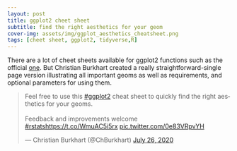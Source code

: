 ```yaml
---
layout: post
title: ggplot2 cheet sheet
subtitle: find the right aesthetics for your geom
cover-img: assets/img/ggplot_aesthetics_cheatsheet.png
tags: [cheet sheet, ggplot2, tidyverse,R]
---
```


There are a lot of cheet sheets available for ggplot2 functions such as the official [one](https://rstudio.com/wp-content/uploads/2015/03/ggplot2-cheatsheet.pdf). 
But Christian Burkhart created a really straightforward-single page version illustrating all important geoms as well as requirements, and optional parameters for using them.   


<blockquote class="twitter-tweet"><p lang="en" dir="ltr">Feel free to use this <a href="https://twitter.com/hashtag/ggplot2?src=hash&amp;ref_src=twsrc%5Etfw">#ggplot2</a> cheat sheet to quickly find the right aesthetics for your geoms.<br><br>Feedback and improvements welcome <a href="https://twitter.com/hashtag/rstats?src=hash&amp;ref_src=twsrc%5Etfw">#rstats</a><a href="https://t.co/WmuAC5i5rx">https://t.co/WmuAC5i5rx</a> <a href="https://t.co/0e83VRpvYH">pic.twitter.com/0e83VRpvYH</a></p>&mdash; Christian Burkhart (@ChBurkhart) <a href="https://twitter.com/ChBurkhart/status/1287462411667152897?ref_src=twsrc%5Etfw">July 26, 2020</a></blockquote> <script async src="https://platform.twitter.com/widgets.js" charset="utf-8"></script>


